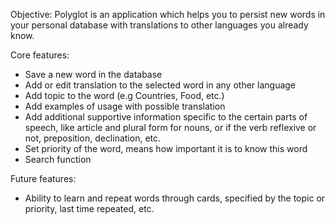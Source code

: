 Objective:
Polyglot is an application which helps you to persist new words in your personal database with translations to other languages you already know.

Core features:
- Save a new word in the database
- Add or edit translation to the selected word in any other language
- Add topic to the word (e.g Countries, Food, etc.)
- Add examples of usage with possible translation
- Add additional supportive information specific to the certain parts of speech, like article and plural form for nouns, or if the verb reflexive or not, preposition, declination, etc.
- Set priority of the word, means how important it is to know this word
- Search function

Future features:
- Ability to learn and repeat words through cards, specified by the topic or priority, last time repeated, etc.
